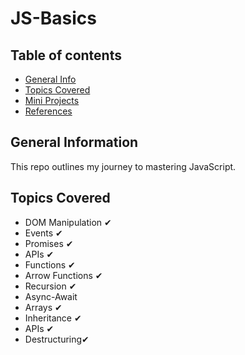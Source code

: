 # JS-Basics

## Table of contents
* [General Info](#general-info)
* [Topics Covered](#topics-covered)
* [Mini Projects](#mini-projects)
* [References](#references)


## General Information
This repo outlines my journey to mastering JavaScript. 


## Topics Covered

- DOM Manipulation ✔
- Events ✔
- Promises ✔
- APIs ✔
- Functions ✔
- Arrow Functions ✔
- Recursion ✔
- Async-Await 
- Arrays ✔
- Inheritance ✔
- APIs ✔
- Destructuring✔

